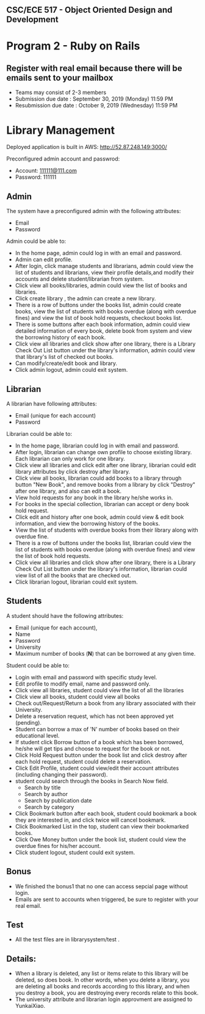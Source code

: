 ## CSC/ECE 517 - Object Oriented Design and Development
# Program 2 - Ruby on Rails

## Register with real email because there will be emails sent to your mailbox

* Teams may consist of 2-3 members
* Submission due date : September 30, 2019 (Monday) 11:59 PM
* Resubmission due date : October 9, 2019 (Wednesday) 11:59 PM

# Library Management 

Deployed application is built in AWS:
http://52.87.248.149:3000/

Preconfigured admin account and passwrod:
* Account: 111111@111.com
* Password: 111111

## Admin
The system have a preconfigured admin with the following attributes: 
* Email
* Password

Admin could be able to:
* In the home page, admin could log in with an email and password.
* Admin can edit profile.
* After login, click manage students and librarians, admin could view the list of students and librarians, view their profile details,and modify their accounts and delete student/librarian from system.
* Click view all books/libraries, admin could view the list of books and libraries.
* Click create library , the admin can create a new library.
* There is a row of buttons under the books list, admin could create books, view the list of students with books overdue (along with overdue fines) and view the list of book hold requests, checkout books list.
* There is some buttons after each book information, admin could view detailed information of every book, delete book from system and view the borrowing history of each book.
* Click view all libraries and click show after one library, there is a Library Check Out List button under the library's information, admin could view that library's list of checked out books.
* Can modify/create/edit book and library.
* Click admin logout, admin could exit system.     

## Librarian

A librarian have following attributes: 
* Email (unique for each account)
* Password

Librarian could be able to:
* In the home page, librarian could log in with email and password.
* After login, librarian can change own profile to choose existing library. Each librarian can only work for one library.
* Click view all libraries and click edit after one library, librarian could edit library attributes by click destroy after library.
* Click view all books, librarian could add books to a library through button "New Book", and remove books from a library by click "Destroy" after one library, and also can edit a book.
* View hold requests for any book in the library he/she works in.
* For books in the special collection, librarian can accept or deny book hold request.
* Click edit and history after one book, admin could view & edit book information, and view the borrowing history of the books.
* View the list of students with overdue books from their library along with overdue fine.
* There is a row of buttons under the books list, librarian could view the list of students with books overdue (along with overdue fines) and view the list of book hold requests.
* Click view all libraries and click show after one library, there is a Library Check Out List button under the library's information, librarian could view list of all the books that are checked out.
* Click librarian logout, librarian could exit system.   

## Students

A student should have the following attributes: 
* Email (unique for each account), 
* Name 
* Password
* University
* Maximum number of books (**N**) that can be borrowed at any given time.

Student could be able to:
* Login with email and password with specific study level.
* Edit profile to modify email, name and password only.
* Click view all libraries, student could view the list of all the libraries
* Click view all books, student could view all books
* Check out/Request/Return a book from any library associated with their University.
* Delete a reservation request, which has not been approved yet (pending).
* Student can borrow a max of 'N' number of books based on their educational level.
* If student click Borrow button of a book which has been borrowed, he/she will get tips and choose to request for the book or not.
* Click Hold Request button under the book list and click destroy after each hold request, student could delete a reservation.
* Click Edit Profile, student could view/edit their account attributes (including changing their password).
* student could search through the books in Search Now field.
  * Search by title
  * Search by author
  * Search by publication date
  * Search by category
* Click Bookmark button after each book, student could bookmark a book they are interested in, and click twice will cancel bookmark.
* Click Bookmarked List in the top, student can view their bookmarked books.
* Click Owe Money button under the book list, student could view the overdue fines for his/her account. 
* Click student logout, student could exit system.   

## Bonus
* We finished the bonus1 that no one can access sepcial page without login.
* Emails are sent to accounts when triggered, be sure to register with your real email.
## Test
* All the test files are in librarysystem/test .

## Details:
* When a library is deleted, any list or items relate to this library will be deleted, so does book. In other words, when you delete a library, you are deleting all books and records according to this library, and when you destroy a book, you are destroying every records relate to this book.
* The university attribute and librarian login approvment are assigned to YunkaiXiao.

